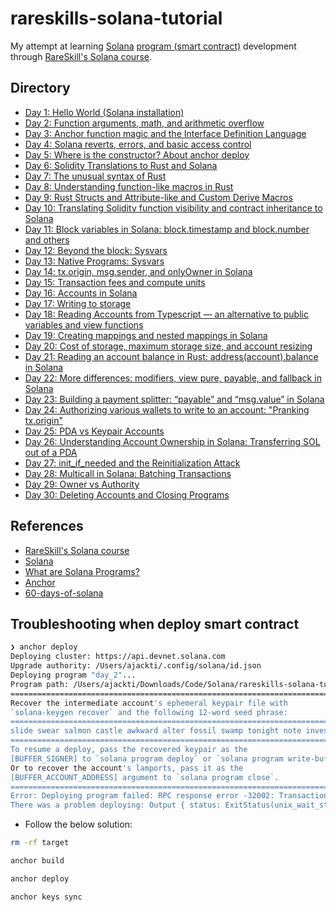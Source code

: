 # rareskills-solana-tutorial

My attempt at learning [Solana](https://solana.com/) [program (smart contract)](https://solana.com/docs/core/programs) development through [RareSkill's Solana course](https://www.rareskills.io/solana-tutorial).

## Directory

- [Day 1: Hello World (Solana installation)](day-1/README.md)
- [Day 2: Function arguments, math, and arithmetic overflow](day-2/README.md)
- [Day 3: Anchor function magic and the Interface Definition Language](day-3/README.md)
- [Day 4: Solana reverts, errors, and basic access control](day-4/README.md)
- [Day 5: Where is the constructor? About anchor deploy](day-5/README.md)
- [Day 6: Solidity Translations to Rust and Solana](day-6/README.md)
- [Day 7: The unusual syntax of Rust](day-7/README.md)
- [Day 8: Understanding function-like macros in Rust](day-8/README.md)
- [Day 9: Rust Structs and Attribute-like and Custom Derive Macros](day-9/README.md)
- [Day 10: Translating Solidity function visibility and contract inheritance to Solana](day-10/README.md)
- [Day 11: Block variables in Solana: block.timestamp and block.number and others](day-11/README.md)
- [Day 12: Beyond the block: Sysvars](day-12/README.md)
- [Day 13: Native Programs: Sysvars](day-13/README.md)
- [Day 14: tx.origin, msg.sender, and onlyOwner in Solana](day-14/README.md)
- [Day 15: Transaction fees and compute units](day-15/README.md)
- [Day 16: Accounts in Solana](day-16/README.md)
- [Day 17: Writing to storage](day-17/README.md)
- [Day 18: Reading Accounts from Typescript — an alternative to public variables and view functions](day-18/README.md)
- [Day 19: Creating mappings and nested mappings in Solana](day-19/README.md)
- [Day 20: Cost of storage, maximum storage size, and account resizing](day-20/README.md)
- [Day 21: Reading an account balance in Rust: address(account).balance in Solana](day-21/README.md)
- [Day 22: More differences: modifiers, view pure, payable, and fallback in Solana](day-22/README.md)
- [Day 23: Building a payment splitter: “payable” and “msg.value” in Solana](day-23/README.md)
- [Day 24: Authorizing various wallets to write to an account: "Pranking tx.origin"](day-24/README.md)
- [Day 25: PDA vs Keypair Accounts](day-25/README.md)
- [Day 26: Understanding Account Ownership in Solana: Transferring SOL out of a PDA](day-26/README.md)
- [Day 27: init_if_needed and the Reinitialization Attack](day-27/README.md)
- [Day 28: Multicall in Solana: Batching Transactions](day-28/README.md)
- [Day 29: Owner vs Authority](day-29/README.md)
- [Day 30: Deleting Accounts and Closing Programs](day-30/README.md)

## References

- [RareSkill's Solana course](https://www.rareskills.io/solana-tutorial)
- [Solana](https://solana.com/)
- [What are Solana Programs?](https://solana.com/docs/core/programs)
- [Anchor](https://www.anchor-lang.com/)
- [60-days-of-solana](https://github.com/kshyun28/60-days-of-solana)

## Troubleshooting when deploy smart contract

````bash
❯ anchor deploy
Deploying cluster: https://api.devnet.solana.com
Upgrade authority: /Users/ajackti/.config/solana/id.json
Deploying program "day_2"...
Program path: /Users/ajackti/Downloads/Code/Solana/rareskills-solana-tutorial/day_2/target/deploy/day_2.so...
=============================================================================
Recover the intermediate account's ephemeral keypair file with
`solana-keygen recover` and the following 12-word seed phrase:
=============================================================================
slide swear salmon castle awkward alter fossil swamp tonight note invest code
=============================================================================
To resume a deploy, pass the recovered keypair as the
[BUFFER_SIGNER] to `solana program deploy` or `solana program write-buffer'.
Or to recover the account's lamports, pass it as the
[BUFFER_ACCOUNT_ADDRESS] argument to `solana program close`.
=============================================================================
Error: Deploying program failed: RPC response error -32002: Transaction simulation failed: Error processing Instruction 0: account data too small for instruction [3 log messages]
There was a problem deploying: Output { status: ExitStatus(unix_wait_status(256)), stdout: "", stderr: "" }.```
````

- Follow the below solution:

```bash
rm -rf target
```

```bash
anchor build
```

```bash
anchor deploy
```

```bash
anchor keys sync
```
